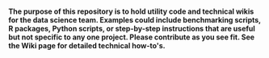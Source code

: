 #### The purpose of this repository is to hold utility code and technical wikis for the data science team. Examples could include benchmarking scripts, R packages, Python scripts, or step-by-step instructions that are useful but not specific to any one project. Please contribute as you see fit. See the Wiki page for detailed technical how-to's.
